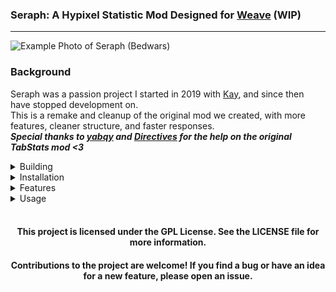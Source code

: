 ### Seraph: A Hypixel Statistic Mod Designed for [Weave](https://github.com/Weave-MC) (WIP)
---
<img 
     align="center" alt="Example Photo of Seraph (Bedwars)"  
     src="https://github.com/exejar/Seraph/assets/56853437/5397fb52-7a16-47c6-920b-215e8e26456f" 
/>

### Background
Seraph was a passion project I started in 2019 with [Kay](https://github.com/Clemintina), and since then have stopped development on. <br />
This is a remake and cleanup of the original mod we created, with more features, cleaner structure, and faster responses. <br />
***Special thanks to [yabqy](https://github.com/yabqy) and [Directives](https://github.com/DirectivesMods) for the help on the original TabStats mod <3***

<details>
  <summary>Building</summary>

 ### Building Seraph
</details>

<details>
   <summary>Installation</summary>
  
  ### Installation Guide
  1. **Download [Weave](https://github.com/Weave-MC/Weave-Loader/releases)**
  2. **Download the Latest Version of [Seraph](https://github.com/exejar/Seraph/releases)**
  3. **Place the Seraph jar in your Weave mod directory.**
  4. **Launch any Minecraft client with Weave and login to Hypixel.**
  5. **Profit.**
     
</details>
  
<details>
   <summary>Features</summary>
  
  ### Features
  - Detailed and customizable statistics for Hypixel
  - Streamlined API wrapper for Hypixel, making it easy to fetch and parse data
  - GLSL shaders for most rendering, providing high-quality graphics
</details>

<details>
  <summary>Usage</summary>

 ### Usage
 * T.B.A.
</details>

<br />


<h4 align="center">
     This project is licensed under the <bold>GPL License</bold>. See the LICENSE file for more information.
</h4>
<h4 align="center">
     Contributions to the project are welcome! If you find a bug or have an idea for a new feature, please open an issue.
</h4>
